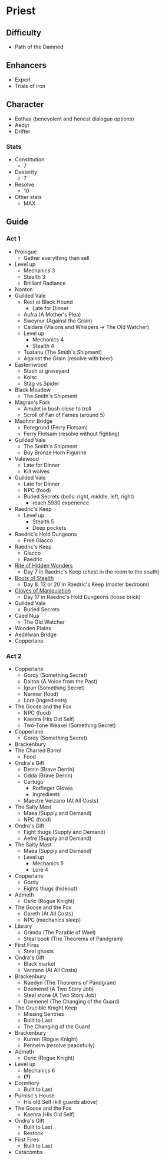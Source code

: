 # Priest

## Difficulty

- Path of the Damned

## Enhancers

- Expert
- Trials of Iron

## Character

- Eothas (benevolent and honest dialogue options)
- Aedyr
- Drifter

### Stats

- Constitution
    - 7
- Dexterity
    - 7
- Resolve
    - 10
- Other stats
    - MAX

## Guide

### Act 1

- Prologue
    - Gather everything than sell
- Level up
    - Mechanics 3
    - Stealth 3
    - Brilliant Radiance
- Nonton
- Guilded Vale
    - Rest at Black Hound
        - Late for Dinner
    - Aufra (A Mother's Plea)
    - Sweynur (Against the Grain)
    - Caldara (Visions and Whispers -> The Old Watcher)
    - Level up
        - Mechanics 4
        - Stealth 4
    - Tuatanu (The Smith's Shipment)
    - Against the Grain (resolve with beer)
- Easternwood
    - Stash at graveyard
    - Kolsc
    - Stag vs Spider
- Black Meadow
    - The Smith's Shipment
- Magran's Fork
    - Amulet in bush close to troll
    - Scroll of Fan of Fames (around 5)
- Madhmr Bridge
    - Peregrund (Ferry Flotsam)
    - Ferry Flotsam (resolve without fighting)
- Guilded Vale
    - The Smith's Shipment
    - Buy Bronze Horn Figurine
- Valewood
    - Late for Dinner
    - Kill wolves
- Guilded Vale
    - Late for Dinner
    - NPC (food)
    - Buried Secrets (bells: right, middle, left, right)
        - reach 5930 experience
- Raedric's Keep
    - Level up
        - Stealth 5
        - Deep pockets
- Raedric's Hold Dungeons
    - Free Giacco
- Raedric's Keep
    - Giacco
    - Raedric
- [Rite of Hidden Wonders](https://pillarsofeternity.fandom.com/wiki/Rite_of_Hidden_Wonders)
    - Day 7 in Raedric's Keep (chest in the room to the south)
- [Boots of Stealth](https://pillarsofeternity.fandom.com/wiki/Random_loot_tables/Clothing/Boots#Boots_of_Stealth)
    - Day 8, 12 or 20 in Raedric's Keep (master bedroom)
- [Gloves of Manipulation](https://pillarsofeternity.fandom.com/wiki/Random_loot_tables/Clothing/Handwear#Gloves_of_Manipulation)
    - Day 17 in Raedric's Hold Dungeons (loose brick)
- Guilded Vale
    - Buried Secrets
- Caed Nua
    - The Old Watcher
- Wooden Plains
- Aedelwan Bridge
- Copperlane

### Act 2
- Copperlane
    - Gordy (Something Secret)
    - Dalton (A Voice from the Past)
    - Igrun (Something Secret)
    - Narmer (food)
    - Lora (ingredients)
- The Goose and the Fox
    - NPC (food)
    - Kaenra (His Old Self)
    - Two-Tone Weaxel (Something Secret)
- Copperlane
    - Gordy (Something Secret)
- Brackenbury
- The Charred Barrel
    - Food
- Ondra's Gift
    - Derrin (Brave Derrin)
    - Odda (Brave Derrin)
    - Cartugo
        - Rotfinger Gloves
        - Ingredients
    - Maestre Verzano (At All Costs)
- The Salty Mast
    - Maea (Supply and Demand)
    - NPC (food)
- Ondra's Gift
    - Fight thugs (Supply and Demand)
    - Aefre (Supply and Demand)
- The Salty Mast
    - Maea (Supply and Demand)
    - Level up
        - Mechanics 5
        - Lore 4
- Copperlane
    - Gordy
    - Fights thugs (hideout)
- Admeth
    - Osric (Rogue Knight)
- The Goose and the Fox
    - Gareth (At All Costs)
    - NPC (mechanics sleep)
- Library
    - Grimda (The Parable of Wael)
    - Steal book (The Theorems of Pandgram)
- First Fires
    - Steal ghosts
- Ondra's Gift
    - Black market
    - Verzano (At All Costs)
- Brackenbury
    - Naedyn (The Theorems of Pandgram)
    - Doemenel (A Two Story Job)
    - Steal stone (A Two Story Job)
    - Doemenel (The Changing of the Guard)
- The Crucible Knight Keep
    - Missing Sentries
    - Built to Last
    - The Changing of the Guard
- Brackenbury
    - Kurren (Rogue Knight)
    - Penhelm (resolve peacefully)
- Admeth
    - Osric (Rogue Knight)
- Level up
    - Mechanics 6
    - **(?)**
- Dormitory
    - Built to Last
- Purnisc's House
    - His old Self (kill guards above)
- The Goose and the Fox
    - Kaenra (His Old Self)
- Ondra's Gift
    - Built to Last
    - Restock
- First Fires
    - Built to Last
- Catacombs